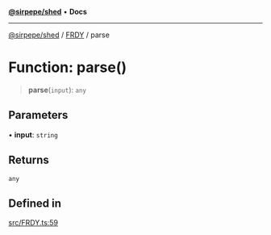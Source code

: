 [**@sirpepe/shed**](../../README.md) • **Docs**

***

[@sirpepe/shed](../../README.md) / [FRDY](../README.md) / parse

# Function: parse()

> **parse**(`input`): `any`

## Parameters

• **input**: `string`

## Returns

`any`

## Defined in

[src/FRDY.ts:59](https://github.com/SirPepe/shed/blob/36009fde0fee9ee53321ca81309876bbb49851e3/src/FRDY.ts#L59)
